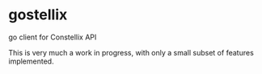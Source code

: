 # gostellix
go client for Constellix API

This is very much a work in progress, with only a small subset of features implemented.
